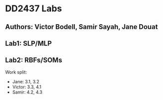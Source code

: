 # DD2437 Labs
## Authors: Victor Bodell, Samir Sayah, Jane Douat

## Lab1: SLP/MLP

## Lab2: RBFs/SOMs
Work split:


- Jane: 3.1, 3.2
- Victor: 3.3, 4.1
- Samir: 4.2, 4.3

